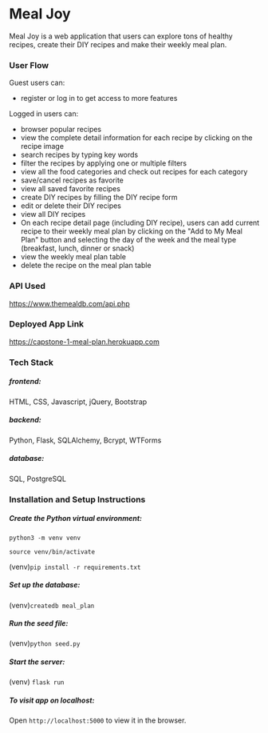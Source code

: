 # Meal Joy
Meal Joy is a web application that users can explore tons of healthy recipes, create their DIY recipes and make their weekly meal plan.

### User Flow
Guest users can:
- register or log in to get access to more features

Logged in users can: 
- browser popular recipes
- view the complete detail information for each recipe by clicking on the recipe image
- search recipes by typing key words
- filter the recipes by applying one or multiple filters
- view all the food categories and check out recipes for each category
- save/cancel recipes as favorite
- view all saved favorite recipes
- create DIY recipes by filling the DIY recipe form
- edit or delete their DIY recipes
- view all DIY recipes
- On each recipe detail page (including DIY recipe), users can add current recipe to their weekly meal plan by clicking on the "Add to My Meal Plan" button and selecting the day of the week and the meal type (breakfast, lunch, dinner or snack) 
- view the weekly meal plan table
- delete the recipe on the meal plan table

### API Used
https://www.themealdb.com/api.php

### Deployed App Link
https://capstone-1-meal-plan.herokuapp.com

### Tech Stack

##### frontend: 
HTML, CSS, Javascript, jQuery, Bootstrap

##### backend: 
Python, Flask, SQLAlchemy, Bcrypt, WTForms

##### database: 
SQL, PostgreSQL

### Installation and Setup Instructions

##### Create the Python virtual environment:
 `python3 -m venv venv`

 `source venv/bin/activate`
 
 (venv)`pip install -r requirements.txt`

##### Set up the database:
 (venv)`createdb meal_plan`

##### Run the seed file:
 (venv)`python seed.py`

##### Start the server:
 (venv) `flask run`

##### To visit app on localhost:
Open `http://localhost:5000` to view it in the browser.
